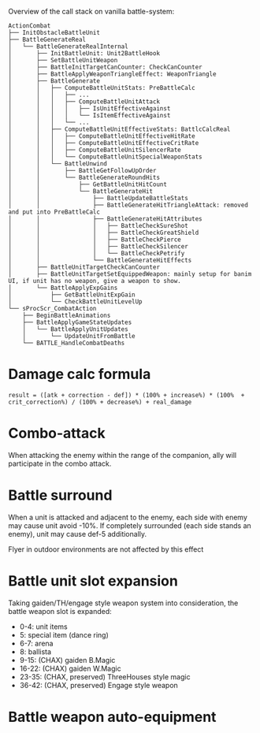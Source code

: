 Overview of the call stack on vanilla battle-system:
```
ActionCombat
├── InitObstacleBattleUnit
├── BattleGenerateReal
│   └── BattleGenerateRealInternal
│       ├── InitBattleUnit: Unit2BattleHook
│       ├── SetBattleUnitWeapon
│       ├── BattleInitTargetCanCounter: CheckCanCounter
│       ├── BattleApplyWeaponTriangleEffect: WeaponTriangle
│       ├── BattleGenerate
│       │   ├── ComputeBattleUnitStats: PreBattleCalc
│       │   │   ├── ...
│       │   │   ├── ComputeBattleUnitAttack
│       │   │   │   ├── IsUnitEffectiveAgainst
│       │   │   │   └── IsItemEffectiveAgainst
│       │   │   └── ...
│       │   ├── ComputeBattleUnitEffectiveStats: BattlcCalcReal
│       │   │   ├── ComputeBattleUnitEffectiveHitRate
│       │   │   ├── ComputeBattleUnitEffectiveCritRate
│       │   │   ├── ComputeBattleUnitSilencerRate
│       │   │   └── ComputeBattleUnitSpecialWeaponStats
│       │   └── BattleUnwind
│       │       ├── BattleGetFollowUpOrder
│       │       └── BattleGenerateRoundHits
│       │           ├── GetBattleUnitHitCount
│       │           └── BattleGenerateHit
│       │               ├── BattleUpdateBattleStats
│       │               ├── BattleGenerateHitTriangleAttack: removed and put into PreBattleCalc
│       │               ├── BattleGenerateHitAttributes
│       │               │   ├── BattleCheckSureShot
│       │               │   ├── BattleCheckGreatShield
│       │               │   ├── BattleCheckPierce
│       │               │   ├── BattleCheckSilencer
│       │               │   └── BattleCheckPetrify
│       │               └── BattleGenerateHitEffects
│       ├── BattleUnitTargetCheckCanCounter
│       ├── BattleUnitTargetSetEquippedWeapon: mainly setup for banim UI, if unit has no weapon, give a weapon to show.
│       └── BattleApplyExpGains
│           ├── GetBattleUnitExpGain
│           └── CheckBattleUnitLevelUp
└── sProcScr_CombatAction
    ├── BeginBattleAnimations
    ├── BattleApplyGameStateUpdates
    │   └── BattleApplyUnitUpdates
    │       └── UpdateUnitFromBattle
    └── BATTLE_HandleCombatDeaths
```

# Damage calc formula

```
result = ([atk + correction - def]) * (100% + increase%) * (100%  + crit_correction%) / (100% + decrease%) + real_damage
```

# Combo-attack

When attacking the enemy within the range of the companion, ally will participate in the combo attack.

# Battle surround

When a unit is attacked and adjacent to the enemy, each side with enemy may cause unit avoid -10%. If completely surrounded (each side stands an enemy), unit may cause def-5 additionally.

Flyer in outdoor environments are not affected by this effect

# Battle unit slot expansion

Taking gaiden/TH/engage style weapon system into consideration, the battle weapon slot is expanded:

- 0-4: unit items
- 5: special item (dance ring)
- 6-7: arena
- 8: ballista
- 9-15: (CHAX) gaiden B.Magic
- 16-22: (CHAX) gaiden W.Magic
- 23-35: (CHAX, preserved) ThreeHouses style magic
- 36-42: (CHAX, preserved) Engage style weapon

# Battle weapon auto-equipment
